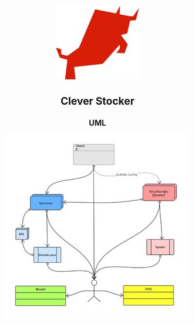 <div align=center>

![](./CleverStocker.Client/Resources/bull.png)

# Clever Stocker

## UML

![](./Documents/UML.png)

</div>